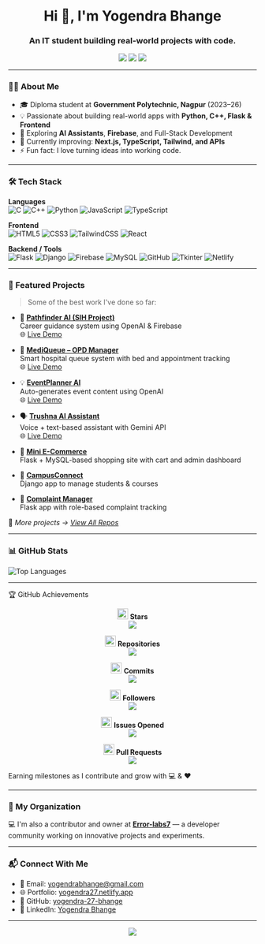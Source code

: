 <!-- Profile Avatar -->

<h1 align="center">Hi 👋, I'm Yogendra Bhange</h1>
<h3 align="center">An IT student building real-world projects with code.</h3>

<p align="center">
  <a href="mailto:yogendrabhange@gmail.com"><img src="https://img.shields.io/badge/Email-D14836?style=for-the-badge&logo=gmail&logoColor=white"/></a>
  <a href="https://github.com/yogendra-27-bhange"><img src="https://img.shields.io/badge/GitHub-181717?style=for-the-badge&logo=github"/></a>
  <a href="https://www.linkedin.com/in/yogendra-bhange"><img src="https://img.shields.io/badge/LinkedIn-0A66C2?style=for-the-badge&logo=linkedin&logoColor=white"/></a>
</p>

---

### 👨‍💻 About Me

- 🎓 Diploma student at **Government Polytechnic, Nagpur** (2023–26)  
- 💡 Passionate about building real-world apps with **Python, C++, Flask & Frontend**  
- 🧠 Exploring **AI Assistants**, **Firebase**, and Full-Stack Development  
- 🌱 Currently improving: **Next.js, TypeScript, Tailwind, and APIs**  
- ⚡ Fun fact: I love turning ideas into working code.

---

### 🛠️ Tech Stack

**Languages**  
![C](https://img.shields.io/badge/C-blue?style=flat-square&logo=c)
![C++](https://img.shields.io/badge/C%2B%2B-blue?style=flat-square&logo=c%2B%2B)
![Python](https://img.shields.io/badge/Python-FFD43B?style=flat-square&logo=python&logoColor=blue)
![JavaScript](https://img.shields.io/badge/JavaScript-F7DF1E?style=flat-square&logo=javascript&logoColor=black)
![TypeScript](https://img.shields.io/badge/TypeScript-007ACC?style=flat-square&logo=typescript)

**Frontend**  
![HTML5](https://img.shields.io/badge/HTML5-E34F26?style=flat-square&logo=html5&logoColor=white)
![CSS3](https://img.shields.io/badge/CSS3-1572B6?style=flat-square&logo=css3&logoColor=white)
![TailwindCSS](https://img.shields.io/badge/Tailwind_CSS-38B2AC?style=flat-square&logo=tailwind-css)
![React](https://img.shields.io/badge/React-20232A?style=flat-square&logo=react)

**Backend / Tools**  
![Flask](https://img.shields.io/badge/Flask-black?style=flat-square&logo=flask)
![Django](https://img.shields.io/badge/Django-092E20?style=flat-square&logo=django)
![Firebase](https://img.shields.io/badge/Firebase-ffca28?style=flat-square&logo=firebase)
![MySQL](https://img.shields.io/badge/MySQL-005C84?style=flat-square&logo=mysql)
![GitHub](https://img.shields.io/badge/GitHub-181717?style=flat-square&logo=github)
![Tkinter](https://img.shields.io/badge/Tkinter-grey?style=flat-square)
![Netlify](https://img.shields.io/badge/Netlify-00C7B7?style=flat-square&logo=netlify)

---

### 🌟 Featured Projects

> Some of the best work I've done so far:

- 🧠 **[Pathfinder AI (SIH Project)](https://github.com/yogendra-27-bhange/Pathfinder-AI-sih1781)**  
  Career guidance system using OpenAI & Firebase  
  🌐 [Live Demo](https://pathfinder-aiyy.netlify.app/)

- 🏥 **[MediQueue – OPD Manager](https://github.com/yogendra-27-bhange/mediqueue-sih1620-opd-management)**  
  Smart hospital queue system with bed and appointment tracking  
  🌐 [Live Demo](https://mediqueue-yy.netlify.app/)

- 💡 **[EventPlanner AI](https://github.com/yogendra-27-bhange/eventplanner)**  
  Auto-generates event content using OpenAI  
  🌐 [Live Demo](https://eventplanner-yy.netlify.app/)

- 🗣️ **[Trushna AI Assistant](https://github.com/yogendra-27-bhange/trushna_ai_assisant)**  
  Voice + text-based assistant with Gemini API  
  🌐 [Live Demo](https://trushnaai-ty.netlify.app/)

- 🛒 **[Mini E-Commerce](https://github.com/yogendra-27-bhange/mini-ecommerce)**  
  Flask + MySQL-based shopping site with cart and admin dashboard

- 🏫 **[CampusConnect](https://github.com/yogendra-27-bhange/campusconnect)**  
  Django app to manage students & courses

- 📢 **[Complaint Manager](https://github.com/yogendra-27-bhange/complaint-management-system)**  
  Flask app with role-based complaint tracking

📂 _More projects → [View All Repos](https://github.com/yogendra-27-bhange?tab=repositories)_

---

### 📊 GitHub Stats

![Top Languages](https://github-readme-stats.vercel.app/api/top-langs/?username=yogendra-27-bhange&layout=compact&theme=tokyonight)

---



🏆 GitHub Achievements
<p align="center"> <img src="https://img.icons8.com/emoji/48/000000/star-emoji.png" width="22"/> <b>Stars</b><br/> <img src="https://img.shields.io/badge/41_Stars-FFD700?style=for-the-badge&logo=github&logoColor=black"/> </p> <p align="center"> <img src="https://img.icons8.com/color/48/000000/source-code.png" width="22"/> <b>Repositories</b><br/> <img src="https://img.shields.io/badge/24_Public_Repos-1E90FF?style=for-the-badge&logo=github"/> </p> <p align="center"> <img src="https://img.icons8.com/color/48/000000/git.png" width="22"/> <b>Commits</b><br/> <img src="https://img.shields.io/badge/66_Commits-AA00FF?style=for-the-badge&logo=git&logoColor=white"/> </p> <p align="center"> <img src="https://img.icons8.com/ios-filled/50/ffffff/group-foreground-selected.png" width="22"/> <b>Followers</b><br/> <img src="https://img.shields.io/badge/3_Followers-grey?style=for-the-badge&logo=github"/> </p> <p align="center"> <img src="https://img.icons8.com/color/48/bug.png" width="22"/> <b>Issues Opened</b><br/> <img src="https://img.shields.io/badge/1_Issue-E94B3C?style=for-the-badge&logo=github"/> </p> <p align="center"> <img src="https://img.icons8.com/color/48/merge-git.png" width="22"/> <b>Pull Requests</b><br/> <img src="https://img.shields.io/badge/1_Pull_Request-FFA500?style=for-the-badge&logo=github"/> </p>
Earning milestones as I contribute and grow with 💻 & ❤️

---

### 🏢 My Organization

💻 I'm also a contributor and owner at **[Error-labs7](https://github.com/Error-labs7)** — a developer community working on innovative projects and experiments.

---

### 📬 Connect With Me

- 📧 Email: [yogendrabhange@gmail.com](mailto:yogendrabhange@gmail.com)  
- 🌐 Portfolio: [yogendra27.netlify.app](https://yogendra27.netlify.app)  
- 🔗 GitHub: [yogendra-27-bhange](https://github.com/yogendra-27-bhange)  
- 💼 LinkedIn: [Yogendra Bhange](https://www.linkedin.com/in/yogendra-bhange)

---

<p align="center">
  <img src="https://capsule-render.vercel.app/api?type=waving&color=gradient&height=120&section=footer"/>
</p>

